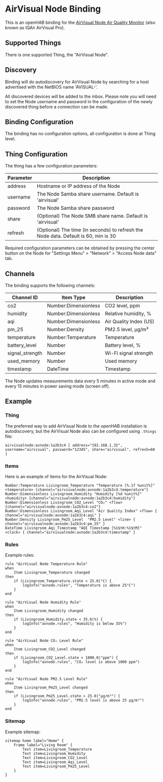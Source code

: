 # AirVisual Node Binding

This is an openHAB binding for the [AirVisual Node Air Quality Monitor](https://airvisual.com/node) (also known as IQAir AirVisual Pro).

## Supported Things

There is one supported Thing, the "AirVisual Node".

## Discovery

Binding will do autodiscovery for AirVisual Node by searching for a host advertised with the NetBIOS name 'AVISUAL-<SerialNumber>'.

All discovered devices will be added to the inbox. Please note you will need to set the Node username and password in the configuration
of the newly discovered thing before a connection can be made.

## Binding Configuration

The binding has no configuration options, all configuration is done at Thing level.

## Thing Configuration

The thing has a few configuration parameters:

| Parameter | Description                                                                         |
|-----------|-------------------------------------------------------------------------------------|
| address   | Hostname or IP address of the Node                                                  |
| username  | The Node Samba share username. Default is 'airvisual'                               |
| password  | The Node Samba share password                                                       |
| share     | (Optional) The Node SMB share name. Default is 'airvisual'                          |
| refresh   | (Optional) The time (in seconds) to refresh the Node data. Default is 60, min is 30 |

Required configuration parameters can be obtained by pressing the center button on the Node for "Settings Menu" > "Network" > "Access Node data" tab.

## Channels

The binding supports the following channels:

| Channel ID      | Item Type             | Description                 |
|-----------------|-----------------------|-----------------------------|
| co2             | Number:Dimensionless  | CO2 level, ppm              |
| humidity        | Number:Dimensionless  | Relative humidity, %        |
| aqi             | Number:Dimensionless  | Air Quality Index (US)      |
| pm_25           | Number:Density        | PM2.5 level, μg/m³          |
| temperature     | Number:Temperature    | Temperature                 |
| battery_level   | Number                | Battery level, %            |
| signal_strength | Number                | Wi-Fi signal strength       |
| used_memory     | Number                | Used memory                 |
| timestamp       | DateTime              | Timestamp                   |

The Node updates measurements data every 5 minutes in active mode and every 15 minutes in power saving mode (screen off).

## Example

### Thing

The preferred way to add AirVisual Node to the openHAB installation is autodiscovery,
but the AirVisual Node also can be configured using `.things` file:

```
airvisualnode:avnode:1a2b3c4 [ address="192.168.1.32", username="airvisual", password="12345", share="airvisual", refresh=60 ]
```

### Items

Here is an example of items for the AirVisual Node:

```
Number:Temperature Livingroom_Temperature "Temperature [%.1f %unit%]" <temperature> {channel="airvisualnode:avnode:1a2b3c4:temperature"}
Number:Dimensionless Livingroom_Humidity "Humidity [%d %unit%]" <humidity> {channel="airvisualnode:avnode:1a2b3c4:humidity"}
Number:Dimensionless Livingroom_CO2_Level "CO₂" <flow> {channel="airvisualnode:avnode:1a2b3c4:co2"}
Number:Dimensionless Livingroom_Aqi_Level "Air Quality Index" <flow> { channel="airvisualnode:avnode:1a2b3c4:aqi" }
Number:Density Livingroom_Pm25_Level  "PM2.5 Level" <line> { channel="airvisualnode:avnode:1a2b3c4:pm_25" }
DateTime Livingroom_Aqi_Timestamp "AQI Timestamp [%1$tH:%1$tM]" <clock> { channel="airvisualnode:avnode:1a2b3c4:timestamp" }
```

### Rules

Example rules:

```
rule "AirVisual Node Temperature Rule"
when
    Item Livingroom_Temperature changed
then
    if (Livingroom_Temperature.state > 25.0|°C) {
        logInfo("avnode.rules", "Temperature is above 25°C")
    }
end

rule "AirVisual Node Humidity Rule"
when
    Item Livingroom_Humidity changed
then
    if (Livingroom_Humidity.state < 35.0|%) {
        logInfo("avnode.rules", "Humidity is below 35%")
    }
end

rule "AirVisual Node CO₂ Level Rule"
when
    Item Livingroom_CO2_Level changed
then
    if (Livingroom_CO2_Level.state > 1000.0|"ppm") {
        logInfo("avnode.rules", "CO₂ level is above 1000 ppm")
    }
end

rule "AirVisual Node PM2.5 Level Rule"
when
    Item Livingroom_Pm25_Level changed
then
    if (Livingroom_Pm25_Level.state > 25.0|"µg/m³") {
        logInfo("avnode.rules", "PM2.5 level is above 25 µg/m³")
    }
end
```

### Sitemap

Example sitemap:

```
sitemap home label="Home" {
    Frame label="Living Room" {
        Text item=Livingroom_Temperature
        Text item=Livingroom_Humidity
        Text item=Livingroom_CO2_Level
        Text item=Livingroom_Aqi_Level
        Text item=Livingroom_Pm25_Level
    }
}
```
